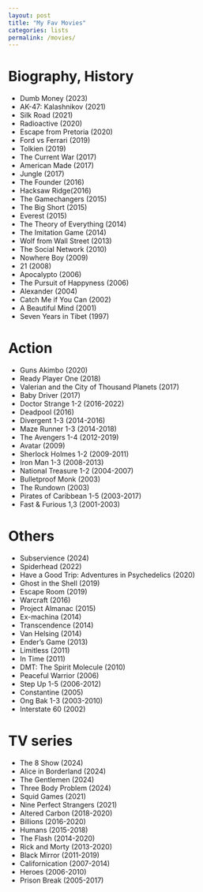 ```yaml
--- 
layout: post
title: "My Fav Movies"
categories: lists
permalink: /movies/
--- 
```


# Biography, History

- Dumb Money (2023)
- AK-47: Kalashnikov (2021)
- Silk Road (2021)
- Radioactive (2020)
- Escape from Pretoria (2020)
- Ford vs Ferrari (2019)
- Tolkien (2019)
- The Current War (2017)
- American Made (2017)
- Jungle (2017)
- The Founder (2016)
- Hacksaw Ridge(2016)
- The Gamechangers (2015)
- The Big Short (2015)
- Everest (2015)
- The Theory of Everything (2014)
- The Imitation Game (2014)
- Wolf from Wall Street (2013)
- The Social Network (2010)
- Nowhere Boy (2009)
- 21 (2008)
- Apocalypto (2006)
- The Pursuit of Happyness (2006)
- Alexander (2004)
- Catch Me if You Can (2002)
- A Beautiful Mind (2001)
- Seven Years in Tibet (1997)

# Action

- Guns Akimbo (2020)
- Ready Player One (2018)
- Valerian and the City of Thousand Planets (2017)
- Baby Driver (2017)
- Doctor Strange 1-2 (2016-2022)
- Deadpool (2016)
- Divergent 1-3 (2014-2016)
- Maze Runner 1-3 (2014-2018)
- The Avengers 1-4 (2012-2019)
- Avatar (2009)
- Sherlock Holmes 1-2 (2009-2011)
- Iron Man 1-3 (2008-2013)
- National Treasure 1-2 (2004-2007)
- Bulletproof Monk (2003)
- The Rundown (2003)
- Pirates of Caribbean 1-5 (2003-2017)
- Fast & Furious 1,3 (2001-2003)

# Others

- Subservience (2024)
- Spiderhead (2022)
- Have a Good Trip: Adventures in Psychedelics (2020)
- Ghost in the Shell (2019)
- Escape Room (2019)
- Warcraft (2016)
- Project Almanac (2015)
- Ex-machina (2014)
- Transcendence (2014)
- Van Helsing (2014)
- Ender’s Game (2013)
- Limitless (2011)
- In Time (2011)
- DMT: The Spirit Molecule (2010)
- Peaceful Warrior (2006)
- Step Up 1-5 (2006-2012)
- Constantine (2005)
- Ong Bak 1-3 (2003-2010)
- Interstate 60 (2002)

# TV series

- The 8 Show (2024)
- Alice in Borderland (2024)
- The Gentlemen (2024)
- Three Body Problem (2024)
- Squid Games (2021)
- Nine Perfect Strangers (2021)
- Altered Carbon (2018-2020)
- Billions (2016-2020)
- Humans (2015-2018)
- The Flash (2014-2020)
- Rick and Morty (2013-2020)
- Black Mirror (2011-2019)
- Californication (2007-2014)
- Heroes (2006-2010)
- Prison Break (2005-2017)